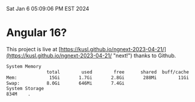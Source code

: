 Sat Jan  6 05:09:06 PM EST 2024

# Angular 16?


This project is live at [https://kusl.github.io/ngnext-2023-04-21/](https://kusl.github.io/ngnext-2023-04-21/ "next!") thanks to Github.

```bash
System Memory
               total        used        free      shared  buff/cache   available
Mem:            15Gi       1.7Gi       2.8Gi       288Mi        11Gi        13Gi
Swap:          8.0Gi       646Mi       7.4Gi
System Storage
834M	.
```
